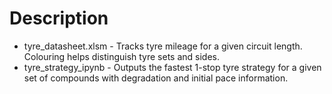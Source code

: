 # Description

- tyre_datasheet.xlsm - Tracks tyre mileage for a given circuit length. Colouring helps distinguish tyre sets and sides.
- tyre_strategy_ipynb - Outputs the fastest 1-stop tyre strategy for a given set of compounds with degradation and initial pace information.
